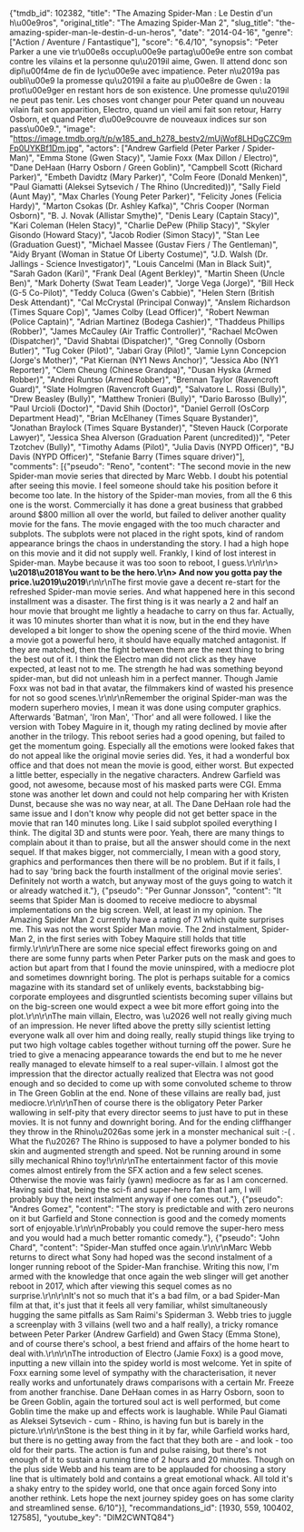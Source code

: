 {"tmdb_id": 102382, "title": "The Amazing Spider-Man : Le Destin d'un h\u00e9ros", "original_title": "The Amazing Spider-Man 2", "slug_title": "the-amazing-spider-man-le-destin-d-un-heros", "date": "2014-04-16", "genre": ["Action / Aventure / Fantastique"], "score": "6.4/10", "synopsis": "Peter Parker a une vie tr\u00e8s occup\u00e9e partag\u00e9e entre son combat contre les vilains et la personne qu\u2019il aime, Gwen. Il attend donc son dipl\u00f4me de fin de lyc\u00e9e avec impatience. Peter n\u2019a pas oubli\u00e9 la promesse qu\u2019il a faite au p\u00e8re de Gwen : la prot\u00e9ger en restant hors de son existence. Une promesse qu\u2019il ne peut pas tenir. Les choses vont changer pour Peter quand un nouveau vilain fait son apparition, Electro, quand un vieil ami fait son retour, Harry Osborn, et quand Peter d\u00e9couvre de nouveaux indices sur son pass\u00e9.", "image": "https://image.tmdb.org/t/p/w185_and_h278_bestv2/mUjWof8LHDgCZC9mFp0UYKBf1Dm.jpg", "actors": ["Andrew Garfield (Peter Parker / Spider-Man)", "Emma Stone (Gwen Stacy)", "Jamie Foxx (Max Dillon / Electro)", "Dane DeHaan (Harry Osborn / Green Goblin)", "Campbell Scott (Richard Parker)", "Embeth Davidtz (Mary Parker)", "Colm Feore (Donald Menken)", "Paul Giamatti (Aleksei Sytsevich / The Rhino (Uncredited))", "Sally Field (Aunt May)", "Max Charles (Young Peter Parker)", "Felicity Jones (Felicia Hardy)", "Marton Csokas (Dr. Ashley Kafka)", "Chris Cooper (Norman Osborn)", "B. J. Novak (Allistar Smythe)", "Denis Leary (Captain Stacy)", "Kari Coleman (Helen Stacy)", "Charlie DePew (Philip Stacy)", "Skyler Gisondo (Howard Stacy)", "Jacob Rodier (Simon Stacy)", "Stan Lee (Graduation Guest)", "Michael Massee (Gustav Fiers / The Gentleman)", "Aidy Bryant (Woman in Statue Of Liberty Costume)", "J.D. Walsh (Dr. Jallings - Science Investigator)", "Louis Cancelmi (Man in Black Suit)", "Sarah Gadon (Kari)", "Frank Deal (Agent Berkley)", "Martin Sheen (Uncle Ben)", "Mark Doherty (Swat Team Leader)", "Jorge Vega (Jorge)", "Bill Heck (G-5 Co-Pilot)", "Teddy Coluca (Gwen's Cabbie)", "Helen Stern (British Desk Attendant)", "Cal McCrystal (Principal Conway)", "Anslem Richardson (Times Square Cop)", "James Colby (Lead Officer)", "Robert Newman (Police Captain)", "Adrian Martinez (Bodega Cashier)", "Thaddeus Phillips (Robber)", "James McCauley (Air Traffic Controller)", "Rachael McOwen (Dispatcher)", "David Shabtai (Dispatcher)", "Greg Connolly  (Osborn Butler)", "Tug Coker (Pilot)", "Jabari Gray (Pilot)", "Jamie Lynn Concepcion (Jorge's Mother)", "Pat Kiernan (NY1 News Anchor)", "Jessica Abo (NY1 Reporter)", "Clem Cheung (Chinese Grandpa)", "Dusan Hyska (Armed Robber)", "Andrei Runtso (Armed Robber)", "Brennan Taylor (Ravencroft Guard)", "Slate Holmgren (Ravencroft Guard)", "Salvatore L. Rossi (Bully)", "Drew Beasley (Bully)", "Matthew Tronieri (Bully)", "Dario Barosso (Bully)", "Paul Urcioli (Doctor)", "David Shih (Doctor)", "Daniel Gerroll (OsCorp Department Head)", "Brian McElhaney (Times Square Bystander)", "Jonathan Braylock (Times Square Bystander)", "Steven Hauck (Corporate Lawyer)", "Jessica Shea Alverson (Graduation Parent (uncredited))", "Peter Tzotchev (Bully)", "Timothy Adams (Pilot)", "Julia Davis (NYPD Officer)", "BJ Davis (NYPD Officer)", "Stefanie Barry (Times square driver)"], "comments": [{"pseudo": "Reno", "content": "The second movie in the new Spider-man movie series that directed by Marc Webb. I doubt his potential after seeing this movie. I feel someone should take his position before it become too late. In the history of the Spider-man movies, from all the 6 this one is the worst. Commercially it has done a great business that grabbed around $800 million all over the world, but failed to deliver another quality movie for the fans. The movie engaged with the too much character and subplots. The subplots were not placed in the right spots, kind of random appearance brings the chaos in understanding the story. I had a high hope on this movie and it did not supply well. Frankly, I kind of lost interest in Spider-man. Maybe because it was too soon to reboot, I guess.\r\n\r\n> **\u2018\u2018You want to be the hero.\r\n> And now you gotta pay the price.\u2019\u2019**\r\n\r\nThe first movie gave a decent re-start for the refreshed Spider-man movie series. And what happened here in this second installment was a disaster. The first thing is it was nearly a 2 and half an hour movie that brought me lightly a headache to carry on thus far. Actually, it was 10 minutes shorter than what it is now, but in the end they have developed a bit longer to show the opening scene of the third movie. When a movie got a powerful hero, it should have equally matched antagonist. If they are matched, then the fight between them are the next thing to bring the best out of it. I think the Electro man did not click as they have expected, at least not to me. The strength he had was something beyond spider-man, but did not unleash him in a perfect manner. Though Jamie Foxx was not bad in that avatar, the filmmakers kind of wasted his presence for not so good scenes.\r\n\r\nRemember the original Spider-man was the modern superhero movies, I mean it was done using computer graphics. Afterwards 'Batman', 'Iron Man', 'Thor' and all were followed. I like the version with Tobey Maguire in it, though my rating declined by movie after another in the trilogy. This reboot series had a good opening, but failed to get the momentum going. Especially all the emotions were looked fakes that do not appeal like the original movie series did. Yes, it had a wonderful box office and that does not mean the movie is good, either worst. But expected a little better, especially in the negative characters. Andrew Garfield was good, not awesome, because most of his masked parts were CGI. Emma stone was another let down and could not help comparing her with Kristen Dunst, because she was no way near, at all. The Dane DeHaan role had the same issue and I don't know why people did not get better space in the movie that ran 140 minutes long. Like I said subplot spoiled everything I think. The digital 3D and stunts were poor. Yeah, there are many things to complain about it than to praise, but all the answer should come in the next sequel. If that makes bigger, not commercially, I mean with a good story, graphics and performances then there will be no problem. But if it fails, I had to say 'bring back the fourth installment of the original movie series'. Definitely not worth a watch, but anyway most of the guys going to watch it or already watched it."}, {"pseudo": "Per Gunnar Jonsson", "content": "It seems that Spider Man is doomed to receive mediocre to abysmal implementations on the big screen. Well, at least in my opinion. The Amazing Spider Man 2 currently have a rating of 7.1 which quite surprises me. This was not the worst Spider Man movie. The 2nd instalment, Spider-Man 2, in the first series with Tobey Maquire still holds that title firmly.\r\n\r\nThere are some nice special effect fireworks going on and there are some funny parts when Peter Parker puts on the mask and goes to action but apart from that I found the movie uninspired, with a mediocre plot and sometimes downright boring. The plot is perhaps suitable for a comics magazine with its standard set of unlikely events, backstabbing big-corporate employees and disgruntled scientists becoming super villains but on the big-screen one would expect a wee bit more effort going into the plot.\r\n\r\nThe main villain, Electro, was \u2026 well not really giving much of an impression. He never lifted above the pretty silly scientist letting everyone walk all over him and doing really, really stupid things like trying to put two high voltage cables together without turning off the power. Sure he tried to give a menacing appearance towards the end but to me he never really managed to elevate himself to a real super-villain. I almost got the impression that the director actually realized that Electra was not good enough and so decided to come up with some convoluted scheme to throw in The Green Goblin at the end. None of these villains are really bad, just mediocre.\r\n\r\nThen of course there is the obligatory Peter Parker wallowing in self-pity that every director seems to just have to put in these movies. It is not funny and downright boring. And for the ending cliffhanger they throw in the Rhino\u2026as some jerk in a monster mechanical suit :-( . What the f\u2026? The Rhino is supposed to have a polymer bonded to his skin and augmented strength and speed. Not be running around in some silly mechanical Rhino toy!\r\n\r\nThe entertainment factor of this movie comes almost entirely from the SFX action and a few select scenes. Otherwise the movie was fairly (yawn) mediocre as far as I am concerned. Having said that, being the sci-fi and super-hero fan that I am, I will probably buy the next instalment anyway if one comes out."}, {"pseudo": "Andres Gomez", "content": "The story is predictable and with zero neurons on it but Garfield and Stone connection is good and the comedy moments sort of enjoyable.\r\n\r\nProbably you could remove the super-hero mess and you would  had a much better romantic comedy."}, {"pseudo": "John Chard", "content": "Spider-Man stuffed once again.\r\n\r\nMarc Webb returns to direct what Sony had hoped was the second instalment of a longer running reboot of the Spider-Man franchise. Writing this now, I'm armed with the knowledge that once again the web slinger will get another reboot in 2017, which after viewing this sequel comes as no surprise.\r\n\r\nIt's not so much that it's a bad film, or a bad Spider-Man film at that, it's just that it feels all very familiar, whilst simultaneously hugging the same pitfalls as Sam Raimi's Spiderman 3. Webb tries to juggle a screenplay with 3 villains (well two and a half really), a tricky romance between Peter Parker (Andrew Garfield) and Gwen Stacy (Emma Stone), and of course there's school, a best friend and affairs of the home heart to deal with.\r\n\r\nThe introduction of Electro (Jamie Foxx) is a good move, inputting a new villain into the spidey world is most welcome. Yet in spite of Foxx earning some level of sympathy with the characterisation, it never really works and unfortunately draws comparisons with a certain Mr. Freeze from another franchise. Dane DeHaan comes in as Harry Osborn, soon to be Green Goblin, again the tortured soul act is well performed, but come Goblin time the make up and effects work is laughable. While Paul Giamati as Aleksei Sytsevich - cum - Rhino, is having fun but is barely in the picture.\r\n\r\nStone is the best thing in it by far, while Garfield works hard, but there is no getting away from the fact that they both are - and look - too old for their parts. The action is fun and pulse raising, but there's not enough of it to sustain a running time of 2 hours and 20 minutes. Though on the plus side Webb and his team are to be applauded for choosing a story line that is ultimately bold and contains a great emotional whack. All told it's a shaky entry to the spidey world, one that once again forced Sony into another rethink. Lets hope the next journey spidey goes on has some clarity and streamlined sense. 6/10"}], "recommandations_id": [1930, 559, 100402, 127585], "youtube_key": "DlM2CWNTQ84"}